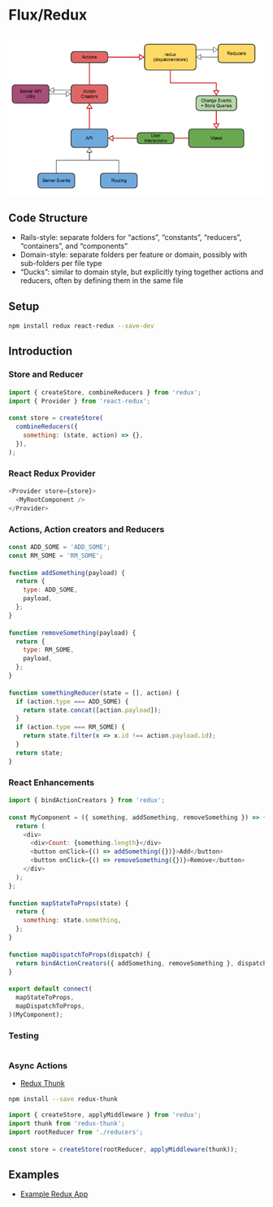 # Flux/Redux

![Flux Architecture](redux-architecture.png)

## Code Structure

- Rails-style: separate folders for “actions”, “constants”, “reducers”, “containers”, and “components”
- Domain-style: separate folders per feature or domain, possibly with sub-folders per file type
- “Ducks”: similar to domain style, but explicitly tying together actions and reducers, often by defining them in the same file

## Setup

```bash
npm install redux react-redux --save-dev
```

## Introduction

### Store and Reducer

```javascript
import { createStore, combineReducers } from 'redux';
import { Provider } from 'react-redux';

const store = createStore(
  combineReducers({
    something: (state, action) => {},
  }),
);
```

### React Redux Provider

```javascript
<Provider store={store}>
  <MyRootComponent />
</Provider>
```

### Actions, Action creators and Reducers

```javascript
const ADD_SOME = 'ADD_SOME';
const RM_SOME = 'RM_SOME';

function addSomething(payload) {
  return {
    type: ADD_SOME,
    payload,
  };
}

function removeSomething(payload) {
  return {
    type: RM_SOME,
    payload,
  };
}

function somethingReducer(state = [], action) {
  if (action.type === ADD_SOME) {
    return state.concat([action.payload]);
  }
  if (action.type === RM_SOME) {
    return state.filter(x => x.id !== action.payload.id);
  }
  return state;
}
```

### React Enhancements

```javascript
import { bindActionCreators } from 'redux';

const MyComponent = ({ something, addSomething, removeSomething }) => {
  return (
    <div>
      <div>Count: {something.length}</div>
      <button onClick={() => addSomething({})}>Add</button>
      <button onClick={() => removeSomething({})}>Remove</button>
    </div>
  );
};

function mapStateToProps(state) {
  return {
    something: state.something,
  };
}

function mapDispatchToProps(dispatch) {
  return bindActionCreators({ addSomething, removeSomething }, dispatch);
}

export default connect(
  mapStateToProps,
  mapDispatchToProps,
)(MyComponent);
```

### Testing

```javascript
```

### Async Actions

- [Redux Thunk](https://github.com/reduxjs/redux-thunk)

```bash
npm install --save redux-thunk
```

```javascript
import { createStore, applyMiddleware } from 'redux';
import thunk from 'redux-thunk';
import rootReducer from './reducers';

const store = createStore(rootReducer, applyMiddleware(thunk));
```

## Examples

- [Example Redux App](examples/redux-app/README.md)
